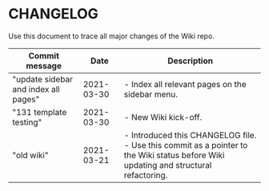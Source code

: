# CHANGELOG

Use this document to trace all major changes of the Wiki repo.

| Commit message | Date | Description |
|-|-|-|
|"update sidebar and index all pages"| 2021-03-30 | - Index all relevant pages on the sidebar menu. |
|"131 template testing"| 2021-03-30 | - New Wiki kick-off. |
|"old wiki"| 2021-03-21 | - Introduced this CHANGELOG file. <br> - Use this commit as a pointer to the Wiki status before Wiki updating and structural refactoring. |